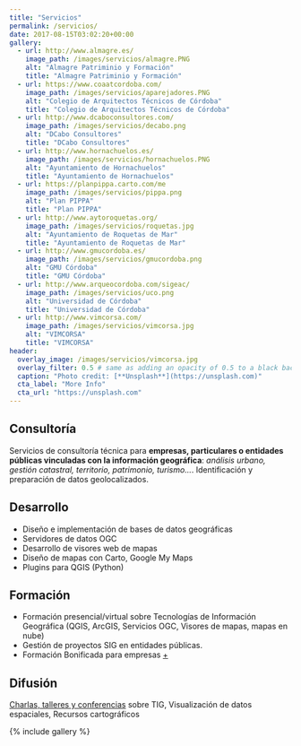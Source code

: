 ```yaml
---
title: "Servicios"
permalink: /servicios/
date: 2017-08-15T03:02:20+00:00
gallery:
  - url: http://www.almagre.es/
    image_path: /images/servicios/almagre.PNG
    alt: "Almagre Patriminio y Formación"
    title: "Almagre Patriminio y Formación"
  - url: https://www.coaatcordoba.com/
    image_path: /images/servicios/aparejadores.PNG
    alt: "Colegio de Arquitectos Técnicos de Córdoba"
    title: "Colegio de Arquitectos Técnicos de Córdoba"
  - url: http://www.dcaboconsultores.com/
    image_path: /images/servicios/decabo.png
    alt: "DCabo Consultores"
    title: "DCabo Consultores"
  - url: http://www.hornachuelos.es/
    image_path: /images/servicios/hornachuelos.PNG
    alt: "Ayuntamiento de Hornachuelos"
    title: "Ayuntamiento de Hornachuelos"
  - url: https://planpippa.carto.com/me
    image_path: /images/servicios/pippa.png
    alt: "Plan PIPPA"
    title: "Plan PIPPA"
  - url: http://www.aytoroquetas.org/
    image_path: /images/servicios/roquetas.jpg
    alt: "Ayuntamiento de Roquetas de Mar"
    title: "Ayuntamiento de Roquetas de Mar"
  - url: http://www.gmucordoba.es/
    image_path: /images/servicios/gmucordoba.png
    alt: "GMU Córdoba"
    title: "GMU Córdoba"
  - url: http://www.arqueocordoba.com/sigeac/
    image_path: /images/servicios/uco.png
    alt: "Universidad de Córdoba"
    title: "Universidad de Córdoba"
  - url: http://www.vimcorsa.com/ 
    image_path: /images/servicios/vimcorsa.jpg
    alt: "VIMCORSA"
    title: "VIMCORSA"
header:
  overlay_image: /images/servicios/vimcorsa.jpg
  overlay_filter: 0.5 # same as adding an opacity of 0.5 to a black background
  caption: "Photo credit: [**Unsplash**](https://unsplash.com)"
  cta_label: "More Info"
  cta_url: "https://unsplash.com"
---
```


## Consultoría

Servicios de consultoría técnica para **empresas, particulares o entidades públicas vinculadas con la información geográfica**: *análisis urbano, gestión catastral, territorio, patrimonio, turismo...*. Identificación  y preparación de datos geolocalizados. 

## Desarrollo

- Diseño e implementación de bases de datos geográficas
- Servidores de datos OGC
- Desarrollo de visores web de mapas
- Diseño de mapas con Carto, Google My Maps
- Plugins para QGIS (Python)

## Formación

- Formación presencial/virtual sobre Tecnologías de Información Geográfica (QGIS, ArcGIS, Servicios OGC, Visores de mapas, mapas en nube)
- Gestión de proyectos SIG en entidades públicas.
- Formación Bonificada para empresas [+](https://www.fundae.es/Pages/default.aspx "Información Formación Bonificada")

## Difusión

[Charlas, talleres y conferencias](/presentaciones " Ver presentaciones") sobre TIG, Visualización de datos espaciales, Recursos cartográficos

{% include gallery %}


